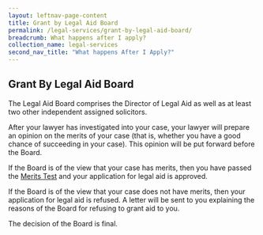 ```yaml
---
layout: leftnav-page-content
title: Grant by Legal Aid Board
permalink: /legal-services/grant-by-legal-aid-board/
breadcrumb: What happens after I apply?
collection_name: legal-services
second_nav_title: "What happens After I Apply?"
---
```


Grant By Legal Aid Board
---

The Legal Aid Board comprises the Director of Legal Aid as well as at least two other independent assigned solicitors.

After your lawyer has investigated into your case, your lawyer will prepare an opinion on the merits of your case (that is, whether you have a good chance of succeeding in your case). This opinion will be put forward before the Board.

If the Board is of the view that your case has merits, then you have passed the [Merits Test](/legal-services/taking-the-merits-test/) and your application for legal aid is approved.

If the Board is of the view that your case does not have merits, then your application for legal aid is refused. A letter will be sent to you explaining the reasons of the Board for refusing to grant aid to you.

The decision of the Board is final.
